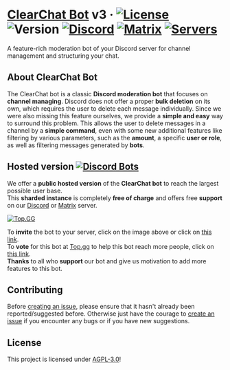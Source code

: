 # [ClearChat Bot](https://jh220.de/cc/) v3 &middot; [![License](https://img.shields.io/badge/license-AGPL--3.0-blue)](./LICENSE) ![Version](https://img.shields.io/badge/npm-v16.14.2-blue) [![Discord](https://img.shields.io/discord/789235487676170261?label=discord)](https://discord.gg/4UPT6kCCCY) [![Matrix](https://img.shields.io/badge/matrix-join%20now-success)](https://matrix.to/#/#ccbot:jh220.de) [![Servers](https://top.gg/api/widget/servers/787789079227006976.svg)](https://top.gg/bot/787789079227006976)

A feature-rich moderation bot of your Discord server for channel management and structuring your chat.

## About ClearChat Bot

The ClearChat bot is a classic **Discord moderation bot** that focuses on **channel managing**. Discord does not offer a proper **bulk deletion** on its own, which requires the user to delete each message individually.
Since we were also missing this feature ourselves, we provide a **simple and easy** way to surround this problem. This allows the user to delete messages in a channel by a **simple command**, even with some new additional features like filtering by various parameters, such as the **amount**, a specific **user or role**, as well as filtering messages generated by **bots**.

## Hosted version [![Discord Bots](https://i.ibb.co/yW5HSRC/verified.png)](https://jh220.de/ccbot)

We offer a **public hosted version** of the **ClearChat bot** to reach the largest possible user base.<br>
This **sharded instance** is completely **free of charge** and offers free **support** on our [Discord](https://jh220.de/cc/help) or [Matrix](https://matrix.to/#/#ccbot:jh220.de) server.

[![Top.GG](https://top.gg/api/widget/787789079227006976.svg)](https://jh220.de/ccbot)


To **invite** the bot to your server, click on the image above or click on [this link](https://jh220.de/ccbot).<br>
To **vote** for this bot at [Top.gg](https://top.gg/bot/787789079227006976) to help this bot reach more people, click on [this link](jh220.de/cc/vote).<br>
**Thanks** to all who **support** our bot and give us motivation to add more features to this bot.

## Contributing

Before [creating an issue](https://github.com/JH220/discord-clearchatbot/issues), please ensure that it hasn't already been reported/suggested before. Otherwise just have the courage to [create an issue](https://github.com/JH220/discord-clearchatbot/issues) if you encounter any bugs or if you have new suggestions.

## License

This project is licensed under [AGPL-3.0](./LICENSE)!